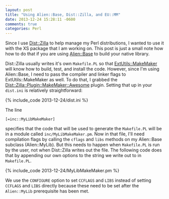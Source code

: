 ```yaml
---
layout: post
title: "Using Alien::Base, Dist::Zilla, and EU::MM"
date: 2013-12-24 15:28:11 -0600
comments: true
categories: Perl
---
```


Since I use [Dist::Zilla](http://p3rl.org/Dist::Zilla) to help manage my
Perl distributions, I wanted to use it with the XS package that I am working
on. This post is just a small note how how to do that if you are using
[Alien::Base](http://p3rl.org/Alien::Base) to build your native library.

Dist::Zilla usually writes it's own `Makefile.PL` so that
[ExtUtils::MakeMaker](ExtUtils::MakeMaker) will know how to build, test, and
install the code. However, since I'm using Alien::Base, I need to pass the
compiler and linker flags to ExtUtils::MakeMaker as well. To do that, I grabbed
the [Dist::Zilla::Plugin::MakeMaker::Awesome](http://p3rl.org/Dist::Zilla::Plugin::MakeMaker::Awesome)
plugin. Setting that up in your `dist.ini` is relatively straightforward:

{% include_code 2013-12-24/dist.ini %}

The line
```
[=inc::MyLibMakeMaker]
```
specifies that the code that will be used to generate the `Makefile.PL` will be
in a module called `inc/MyLibMakeMaker.pm`. Now in that file, I'll need
compilation flags by calling the `cflags` and `libs` methods on my Alien::Base
subclass (Alien::MyLib). But this needs to happen when `Makefile.PL` is run by
the user, not when Dist::Zilla writes out the file. The following code does that
by appending our own options to the string we write out to in `Makefile.PL`.

{% include_code 2013-12-24/MyLibMakeMaker.pm %}

We use the `CONFIGURE` option to set `CCFLAGS` and `LIBS` instead of setting
`CCFLAGS` and `LIBS` directly because these need to be set after the
`Alien::MyLib` prerequisite has been met.
